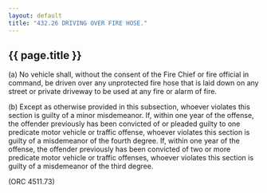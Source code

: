 ```yaml
---
layout: default 
title: "432.26 DRIVING OVER FIRE HOSE."
---
```


{{ page.title }}
----------------

​(a) No vehicle shall, without the consent of the Fire Chief or fire
official in command, be driven over any unprotected fire hose that is
laid down on any street or private driveway to be used at any fire or
alarm of fire.

​(b) Except as otherwise provided in this subsection, whoever violates
this section is guilty of a minor misdemeanor. If, within one year of
the offense, the offender previously has been convicted of or pleaded
guilty to one predicate motor vehicle or traffic offense, whoever
violates this section is guilty of a misdemeanor of the fourth degree.
If, within one year of the offense, the offender previously has been
convicted of two or more predicate motor vehicle or traffic offenses,
whoever violates this section is guilty of a misdemeanor of the third
degree.

(ORC 4511.73)
